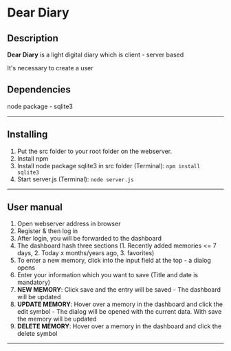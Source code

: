 # Dear Diary

## Description

**Dear Diary** is a light digital diary which is client - server based 

It's necessary to create a user

## Dependencies 

node package - sqlite3
___

## Installing

1. Put the src folder to your root folder on the webserver.
2. Install npm
3. Install node package sqlite3 in src folder (Terminal): ```npm install sqlite3```
4. Start server.js (Terminal): ```node server.js```
___

## User manual

1. Open webserver address in browser
2. Register & then log in
3. After login, you will be forwarded to the dashboard
4. The dashboard hash three sections (1. Recently added memories <= 7 days, 2. Today x months/years ago, 3. favorites)
5. To enter a new memory, click into the input field at the top - a dialog opens
6. Enter your information which you want to save (Title and date is mandatory)
7. **NEW MEMORY**: Click save and the entry will be saved - The dashboard will be updated
8. **UPDATE MEMORY**: Hover over a memory in the dashboard and click the edit symbol - The dialog will be opened with the current data. With save the memory will be updated
9. **DELETE MEMORY**: Hover over a memory in the dashboard and click the delete symbol
___
